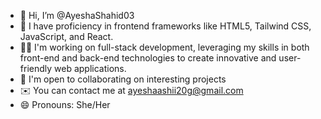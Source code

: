 - 👋 Hi, I’m @AyeshaShahid03
- 💼 I have proficiency in frontend frameworks like HTML5, Tailwind CSS, JavaScript, and React.
- 👩‍💻 I'm working on full-stack development, leveraging my skills in both front-end and back-end technologies to create innovative and user-friendly web applications.
- 🤝 I'm open to collaborating on interesting projects
- ✉️ You can contact me at ayeshaashii20g@gmail.com
- 😄 Pronouns: She/Her
